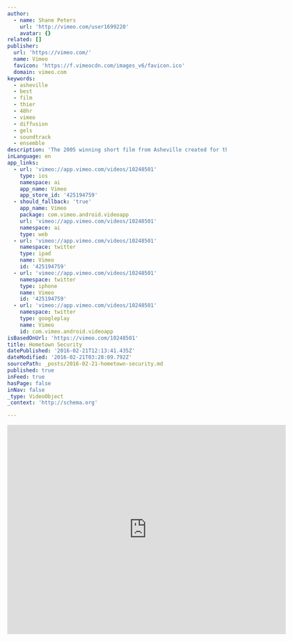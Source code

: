 ```yaml
---
author:
  - name: Shane Peters
    url: 'http://vimeo.com/user1699220'
    avatar: {}
related: []
publisher:
  url: 'https://vimeo.com/'
  name: Vimeo
  favicon: 'https://f.vimeocdn.com/images_v6/favicon.ico'
  domain: vimeo.com
keywords:
  - asheville
  - best
  - film
  - thier
  - 48hr
  - vimeo
  - diffusion
  - gels
  - soundtrack
  - ensemble
description: 'The 2005 winning short film from Asheville created for the 48hr film project. This Action/Adventure genre film tells the story of 2 locals and thier dealings with the tourism economy of Asheville. Winner of Best Director, Best Motion Graphics, Best Soundtrack and Best Ensemble Cast, as well as Best Film.'
inLanguage: en
app_links:
  - url: 'vimeo://app.vimeo.com/videos/10248501'
    type: ios
    namespace: ai
    app_name: Vimeo
    app_store_id: '425194759'
  - should_fallback: 'true'
    app_name: Vimeo
    package: com.vimeo.android.videoapp
    url: 'vimeo://app.vimeo.com/videos/10248501'
    namespace: ai
    type: web
  - url: 'vimeo://app.vimeo.com/videos/10248501'
    namespace: twitter
    type: ipad
    name: Vimeo
    id: '425194759'
  - url: 'vimeo://app.vimeo.com/videos/10248501'
    namespace: twitter
    type: iphone
    name: Vimeo
    id: '425194759'
  - url: 'vimeo://app.vimeo.com/videos/10248501'
    namespace: twitter
    type: googleplay
    name: Vimeo
    id: com.vimeo.android.videoapp
isBasedOnUrl: 'https://vimeo.com/10248501'
title: Hometown Security
datePublished: '2016-02-21T12:13:41.435Z'
dateModified: '2016-02-21T03:28:09.792Z'
sourcePath: _posts/2016-02-21-hometown-security.md
published: true
inFeed: true
hasPage: false
inNav: false
_type: VideoObject
_context: 'http://schema.org'

---
```

<iframe src="https://cdn.embedly.com/widgets/media.html?src=https%3A%2F%2Fplayer.vimeo.com%2Fvideo%2F10248501&amp;url=https%3A%2F%2Fvimeo.com%2F10248501&amp;image=http%3A%2F%2Fi.vimeocdn.com%2Fvideo%2F450657556_640.jpg&amp;key=b7d04c9b404c499eba89ee7072e1c4f7&amp;type=text%2Fhtml&amp;schema=vimeo" width="640" height="480" scrolling="no" frameborder="0" allowfullscreen="allowfullscreen" style=""></iframe>